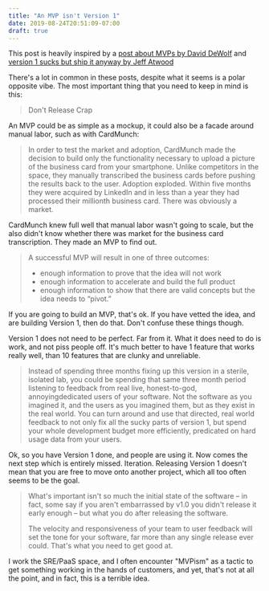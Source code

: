 ```yaml
---
title: "An MVP isn't Version 1"
date: 2019-08-24T20:51:09-07:00
draft: true
---
```


This post is heavily inspired by a [post about MVPs by David DeWolf](https://daviddewolf.com/minimum-viable-product/) and [version 1 sucks but ship it anyway by Jeff Atwood](https://blog.codinghorror.com/version-1-sucks-but-ship-it-anyway/)

There's a lot in common in these posts, despite what it seems is a polar opposite vibe. The most important thing that you need to keep in mind is this:

> Don't Release Crap

An MVP could be as simple as a mockup, it could also be a facade around manual labor, such as with CardMunch:

> In order to test the market and adoption, CardMunch made the decision to build only the functionality necessary to upload a picture of the business card from your smartphone. Unlike competitors in the space, they manually transcribed the business cards before pushing the results back to the user. Adoption exploded. Within five months they were acquired by LinkedIn and in less than a year they had processed their millionth business card. There was obviously a market.

CardMunch knew full well that manual labor wasn't going to scale, but the also didn't know whether there was market for the business card transcription. They made an MVP to find out.

> A successful MVP will result in one of three outcomes:
>
> * enough information to prove that the idea will not work
> * enough information to accelerate and build the full product
> * enough information to show that there are valid concepts but the idea needs to “pivot.”

If you are going to build an MVP, that's ok. If you have vetted the idea, and are building Version 1, then do that. Don't confuse these things though.

Version 1 does not need to be perfect. Far from it. What it does need to do is work, and not piss people off. It's much better to have 1 feature that works really well, than 10 features that are clunky and unreliable.

> Instead of spending three months fixing up this version in a sterile, isolated lab, you could be spending that same three month period listening to feedback from real live, honest-to-god, annoyingdedicated users of your software. Not the software as you imagined it, and the users as you imagined them, but as they exist in the real world. You can turn around and use that directed, real world feedback to not only fix all the sucky parts of version 1, but spend your whole development budget more efficiently, predicated on hard usage data from your users.

Ok, so you have Version 1 done, and people are using it. Now comes the next step which is entirely missed. Iteration. Releasing Version 1 doesn't mean that you are free to move onto another project, which all too often seems to be the goal.

> What's important isn't so much the initial state of the software – in fact, some say if you aren't embarrassed by v1.0 you didn't release it early enough – but what you do after releasing the software.
>
> The velocity and responsiveness of your team to user feedback will set the tone for your software, far more than any single release ever could. That's what you need to get good at.

I work the SRE/PaaS space, and I often encounter "MVPism" as a tactic to get something working in the hands of customers, and yet, that's not at all the point, and in fact, this is a terrible idea.
